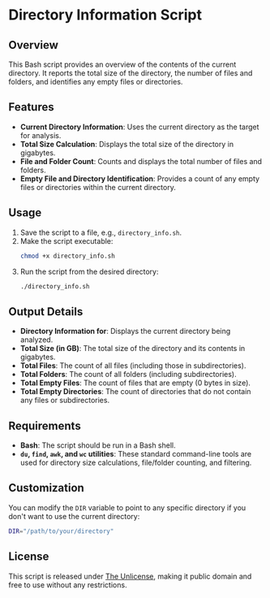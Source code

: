 # Directory Information Script

## Overview

This Bash script provides an overview of the contents of the current directory. It reports the total size of the
directory, the number of files and folders, and identifies any empty files or directories.

## Features

- **Current Directory Information**: Uses the current directory as the target for analysis.
- **Total Size Calculation**: Displays the total size of the directory in gigabytes.
- **File and Folder Count**: Counts and displays the total number of files and folders.
- **Empty File and Directory Identification**: Provides a count of any empty files or directories within the current
  directory.

## Usage

1. Save the script to a file, e.g., `directory_info.sh`.
2. Make the script executable:
   ```bash
   chmod +x directory_info.sh
   ```
3. Run the script from the desired directory:
   ```bash
   ./directory_info.sh
   ```

## Output Details

- **Directory Information for**: Displays the current directory being analyzed.
- **Total Size (in GB)**: The total size of the directory and its contents in gigabytes.
- **Total Files**: The count of all files (including those in subdirectories).
- **Total Folders**: The count of all folders (including subdirectories).
- **Total Empty Files**: The count of files that are empty (0 bytes in size).
- **Total Empty Directories**: The count of directories that do not contain any files or subdirectories.

## Requirements

- **Bash**: The script should be run in a Bash shell.
- **`du`, `find`, `awk`, and `wc` utilities**: These standard command-line tools are used for directory size
  calculations, file/folder counting, and filtering.

## Customization

You can modify the `DIR` variable to point to any specific directory if you don't want to use the current directory:

```bash
DIR="/path/to/your/directory"
```

## License

This script is released under [The Unlicense](https://unlicense.org/), making it public domain and free to use without
any restrictions.